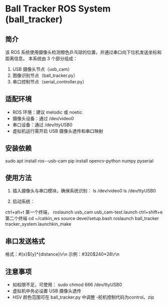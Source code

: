 Ball Tracker ROS System (ball_tracker)
======================================

简介
----
该 ROS 系统使用摄像头检测橙色乒乓球的位置，并通过串口向下位机发送坐标和距离信息。
本系统由 3 个部分组成：
1. USB 摄像头节点（usb_cam）
2. 图像识别节点（ball_tracker.py）
3. 串口控制节点（serial_controller.py）

适配环境
--------
- ROS 环境：建议 melodic 或 noetic
- 摄像头设备：通过 /dev/video0
- 串口设备：通过 /dev/ttyUSB0
- 虚拟机运行需开启 USB 摄像头透传和串口映射

安装依赖
--------
sudo apt install ros-<distro>-usb-cam
pip install opencv-python numpy pyserial

使用方法
--------
1. 插入摄像头与串口模块，确保系统识别：
   ls /dev/video0
   ls /dev/ttyUSB0

2. 启动系统：

ctrl+alt+t
第一个终端，
roslaunch usb_cam usb_cam-test.launch
ctrl+shift+e
第二个终端
cd ~/catkin_ws
source devel/setup.bash
roslaunch ball_tracker tracker_system.launchkin_make


串口发送格式
------------
格式：#{x}${y}*{distance}\r\n
示例：#320$240*28\r\n

注意事项
--------
- 如权限不足，可使用：
  sudo chmod 666 /dev/ttyUSB0
- 虚拟机中务必设置 USB 摄像头透传
- HSV 颜色范围可在 ball_tracker.py 中调整
-舵机控制代码为control。zip


